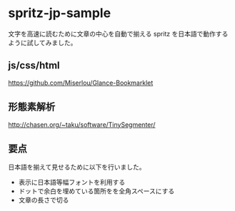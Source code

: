 # spritz-jp-sample
文字を高速に読むために文章の中心を自動で揃える spritz を日本語で動作するように試してみました。

## js/css/html
https://github.com/Miserlou/Glance-Bookmarklet

## 形態素解析
http://chasen.org/~taku/software/TinySegmenter/

## 要点

日本語を揃えて見せるために以下を行いました。

- 表示に日本語等幅フォントを利用する
- ドットで余白を埋めている箇所をを全角スペースにする
- 文章の長さで切る


